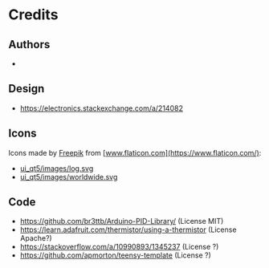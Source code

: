 # Credits

## Authors

* [Jack Davis]:(https://github.com/mstrthealias)


## Design

- https://electronics.stackexchange.com/a/214082


## Icons

Icons made by [Freepik](https://www.flaticon.com/authors/freepik) from [www.flaticon.com](https://www.flaticon.com/):

* [ui_qt5/images/log.svg](https://github.com/mstrthealias/TFC-ui/blob/master/images/log.svg)
* [ui_qt5/images/worldwide.svg](https://github.com/mstrthealias/TFC-ui/blob/master/images/worldwide.svg)


## Code

- https://github.com/br3ttb/Arduino-PID-Library/ (License MIT)
- https://learn.adafruit.com/thermistor/using-a-thermistor (License Apache?)
- https://stackoverflow.com/a/10990893/1345237 (License ?)
- https://github.com/apmorton/teensy-template (License ?)

